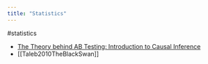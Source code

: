 ```yaml
---
title: "Statistics"
---
```


#statistics

- [The Theory behind AB Testing: Introduction to Causal Inference](https://kojinoshiba.com/causal%20inference/theory-behind-ab-testing/)
- [[Taleb2010TheBlackSwan]]
